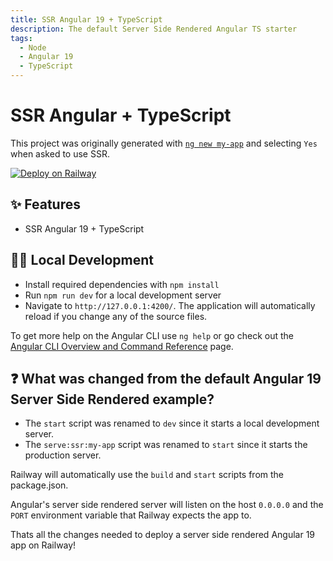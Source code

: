 ```yaml
---
title: SSR Angular 19 + TypeScript
description: The default Server Side Rendered Angular TS starter
tags:
  - Node
  - Angular 19
  - TypeScript
---
```


# SSR Angular + TypeScript

This project was originally generated with [`ng new my-app`](https://angular.dev/installation#create-a-new-project) and selecting `Yes` when asked to use SSR.

[![Deploy on Railway](https://railway.app/button.svg)](https://railway.app/template/A5t142)

## ✨ Features

- SSR Angular 19 + TypeScript

## 💁‍♀️ Local Development

- Install required dependencies with `npm install`
- Run `npm run dev` for a local development server
- Navigate to `http://127.0.0.1:4200/`. The application will automatically reload if you change any of the source files.

To get more help on the Angular CLI use `ng help` or go check out the [Angular CLI Overview and Command Reference](https://angular.dev/tools/cli) page.

## ❓ What was changed from the default Angular 19 Server Side Rendered example?

- The `start` script was renamed to `dev` since it starts a local development server.
- The `serve:ssr:my-app` script was renamed to `start` since it starts the production server.

Railway will automatically use the `build` and `start` scripts from the package.json.

Angular's server side rendered server will listen on the host `0.0.0.0` and the `PORT` environment variable that Railway expects the app to.

Thats all the changes needed to deploy a server side rendered Angular 19 app on Railway!

